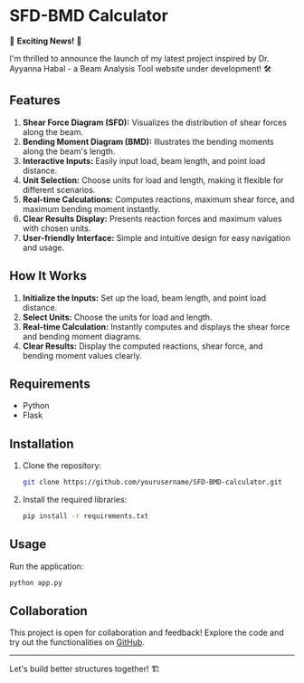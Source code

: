 # SFD-BMD Calculator

🌟 **Exciting News!** 🌟

I'm thrilled to announce the launch of my latest project inspired by Dr. Ayyanna Habal - a Beam Analysis Tool website under development! 🛠️

## Features
1. **Shear Force Diagram (SFD):** Visualizes the distribution of shear forces along the beam.
2. **Bending Moment Diagram (BMD):** Illustrates the bending moments along the beam's length.
3. **Interactive Inputs:** Easily input load, beam length, and point load distance.
4. **Unit Selection:** Choose units for load and length, making it flexible for different scenarios.
5. **Real-time Calculations:** Computes reactions, maximum shear force, and maximum bending moment instantly.
6. **Clear Results Display:** Presents reaction forces and maximum values with chosen units.
7. **User-friendly Interface:** Simple and intuitive design for easy navigation and usage.

## How It Works
1. **Initialize the Inputs:** Set up the load, beam length, and point load distance.
2. **Select Units:** Choose the units for load and length.
3. **Real-time Calculation:** Instantly computes and displays the shear force and bending moment diagrams.
4. **Clear Results:** Display the computed reactions, shear force, and bending moment values clearly.

## Requirements
- Python
- Flask

## Installation
1. Clone the repository:
   ```bash
   git clone https://github.com/yourusername/SFD-BMD-calculator.git
   ```
2. Install the required libraries:
   ```bash
   pip install -r requirements.txt
   ```

## Usage
Run the application:
```bash
python app.py
```

## Collaboration
This project is open for collaboration and feedback! Explore the code and try out the functionalities on [GitHub](https://github.com/yourusername/SFD-BMD-calculator).

---

Let's build better structures together! 🏗️
